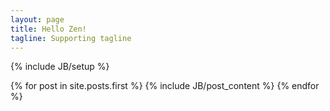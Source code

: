 ```yaml
---
layout: page
title: Hello Zen!
tagline: Supporting tagline
---
```

{% include JB/setup %}

{% for post in site.posts.first %}
{% include JB/post_content %}
{% endfor %}